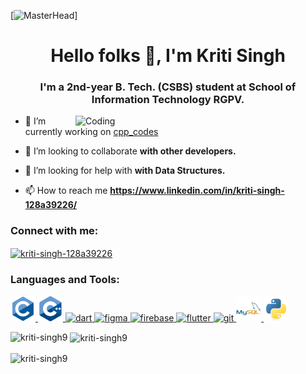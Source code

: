 [![MasterHead](https://https://1.bp.blogspot.com/-7A4WynwLsMw/XbBpCXG8fHI/AAAAAAAAMt4/uOa1bpLskYgrwGbllhSu2SDj_Mig8SXJQCLcBGAsYHQ/s1600/2000_600px.gif
)]
<h1 align="center">Hello folks 👋, I'm Kriti Singh</h1>
<h3 align="center">I'm a 2nd-year B. Tech. (CSBS) student at School of Information Technology RGPV.</h3>
<img align="right" alt="Coding" width="400" src="https://www.bing.com/images/search?view=detailV2&ccid=%2bUkGMCVH&id=F14EF0B1ED99E162AFB9713BF41F09A3F802A63F&thid=OIP.-UkGMCVH9NxGr4U7TssviAHaEf&mediaurl=https%3a%2f%2fthumbs.dreamstime.com%2fb%2fisometric-d-illustration-girl-programmer-coding-project-using-computer-girl-programmer-web-engineer-freelancer-work-133756815.jpg&exph=486&expw=800&q=ANIMATED+girl+programmer+image+for+github+account&simid=608037532692851535&FORM=IRPRST&ck=AAEEFA3283FF03977951E29421F08B14&selectedIndex=15&ajaxhist=0&ajaxserp=0">




- 🔭 I’m currently working on [cpp_codes](https://github.com/Kriti-Singh9/cpp_codes)

- 👯 I’m looking to collaborate **with other developers.**

- 🤝 I’m looking for help with **with Data Structures.**

- 📫 How to reach me **https://www.linkedin.com/in/kriti-singh-128a39226/**

<h3 align="left">Connect with me:</h3>
<p align="left">
<a href="https://linkedin.com/in/kriti-singh-128a39226" target="blank"><img align="center" src="https://raw.githubusercontent.com/rahuldkjain/github-profile-readme-generator/master/src/images/icons/Social/linked-in-alt.svg" alt="kriti-singh-128a39226" height="30" width="40" /></a>
</p>

<h3 align="left">Languages and Tools:</h3>
<p align="left"> <a href="https://www.cprogramming.com/" target="_blank" rel="noreferrer"> <img src="https://raw.githubusercontent.com/devicons/devicon/master/icons/c/c-original.svg" alt="c" width="40" height="40"/> </a> <a href="https://www.w3schools.com/cpp/" target="_blank" rel="noreferrer"> <img src="https://raw.githubusercontent.com/devicons/devicon/master/icons/cplusplus/cplusplus-original.svg" alt="cplusplus" width="40" height="40"/> </a> <a href="https://dart.dev" target="_blank" rel="noreferrer"> <img src="https://www.vectorlogo.zone/logos/dartlang/dartlang-icon.svg" alt="dart" width="40" height="40"/> </a> <a href="https://www.figma.com/" target="_blank" rel="noreferrer"> <img src="https://www.vectorlogo.zone/logos/figma/figma-icon.svg" alt="figma" width="40" height="40"/> </a> <a href="https://firebase.google.com/" target="_blank" rel="noreferrer"> <img src="https://www.vectorlogo.zone/logos/firebase/firebase-icon.svg" alt="firebase" width="40" height="40"/> </a> <a href="https://flutter.dev" target="_blank" rel="noreferrer"> <img src="https://www.vectorlogo.zone/logos/flutterio/flutterio-icon.svg" alt="flutter" width="40" height="40"/> </a> <a href="https://git-scm.com/" target="_blank" rel="noreferrer"> <img src="https://www.vectorlogo.zone/logos/git-scm/git-scm-icon.svg" alt="git" width="40" height="40"/> </a> <a href="https://www.mysql.com/" target="_blank" rel="noreferrer"> <img src="https://raw.githubusercontent.com/devicons/devicon/master/icons/mysql/mysql-original-wordmark.svg" alt="mysql" width="40" height="40"/> </a> <a href="https://www.python.org" target="_blank" rel="noreferrer"> <img src="https://raw.githubusercontent.com/devicons/devicon/master/icons/python/python-original.svg" alt="python" width="40" height="40"/> </a> </p>

<p><img align="left" src="https://github-readme-stats.vercel.app/api/top-langs?username=kriti-singh9&show_icons=true&locale=en&layout=compact" alt="kriti-singh9" /></p>

<p>&nbsp;<img align="center" src="https://github-readme-stats.vercel.app/api?username=kriti-singh9&show_icons=true&locale=en" alt="kriti-singh9" /></p>

<p><img align="center" src="https://github-readme-streak-stats.herokuapp.com/?user=kriti-singh9&" alt="kriti-singh9" /></p>
